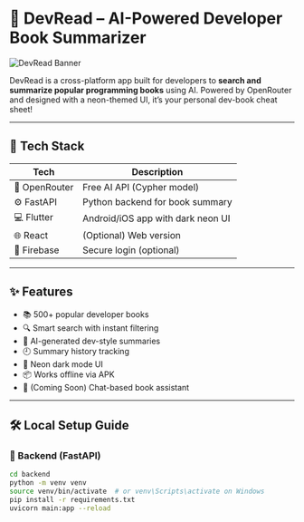 # 🚀 DevRead – AI-Powered Developer Book Summarizer

![DevRead Banner](https://your-screenshot-url-if-any.com/banner.png)

DevRead is a cross-platform app built for developers to **search and summarize popular programming books** using AI. Powered by OpenRouter and designed with a neon-themed UI, it’s your personal dev-book cheat sheet!

---

## 🔧 Tech Stack

| Tech         | Description                       |
|--------------|-----------------------------------|
| 🧠 OpenRouter | Free AI API (Cypher model)        |
| ⚙️ FastAPI     | Python backend for book summary  |
| 💻 Flutter    | Android/iOS app with dark neon UI |
| 🌐 React      | (Optional) Web version            |
| 🔐 Firebase   | Secure login (optional)           |

---

## ✨ Features

- 📚 500+ popular developer books
- 🔍 Smart search with instant filtering
- 🧠 AI-generated dev-style summaries
- 🕘 Summary history tracking
- 🎨 Neon dark mode UI
- 📦 Works offline via APK
- 💬 (Coming Soon) Chat-based book assistant

---

## 🛠️ Local Setup Guide

### 🔹 Backend (FastAPI)
```bash
cd backend
python -m venv venv
source venv/bin/activate  # or venv\Scripts\activate on Windows
pip install -r requirements.txt
uvicorn main:app --reload
